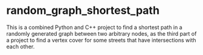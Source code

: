 # random_graph_shortest_path
This is a combined Python and C++ project to find a shortest path in a randomly generated graph between two arbitrary nodes, as the third part of a project to find a vertex cover for some streets that have intersections with each other.

